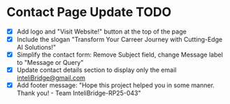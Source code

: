 # Contact Page Update TODO

- [x] Add logo and "Visit Website!" button at the top of the page
- [x] Include the slogan "Transform Your Carreer Journey with Cutting-Edge AI Solutions!"
- [x] Simplify the contact form: Remove Subject field, change Message label to "Message or Query"
- [x] Update contact details section to display only the email inteliBridge@gmail.com
- [x] Add footer message: "Hope this project helped you in some manner. Thank you! - Team InteliBridge-RP25-043"
